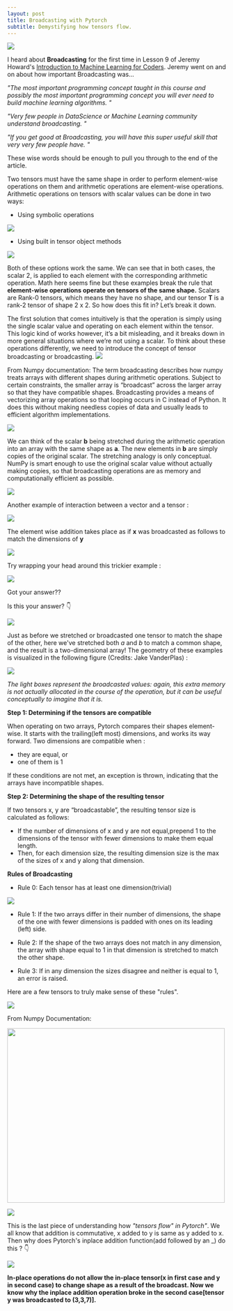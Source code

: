 ```yaml
---
layout: post
title: Broadcasting with Pytorch
subtitle: Demystifying how tensors flow.
---
```


![](https://i.ibb.co/qNkt1vw/Pytorchv-Tf.jpg)

I heard about **Broadcasting** for the first time in Lesson 9 of Jeremy Howard's [Introduction to Machine Learning for Coders](http://course18.fast.ai/ml). Jeremy went on and on about how important Broadcasting was...

*"The most important programming concept taught in this course and possibly the most important programming concept you will ever need to build machine learning algorithms. "*

*"Very few people in DataScience or Machine Learning community understand broadcasting. "*

*"If you get good at Broadcasting, you will have this super useful skill that very very few people have. "*

These wise words should be enough to pull you through to the end of the article.

Two tensors must have the same shape in order to perform element-wise operations on them and arithmetic operations are element-wise operations. Arithmetic operations on tensors with scalar values can be done in two ways: 

* Using symbolic operations

![](/master/img/symbolic.PNG)

* Using built in tensor object methods

![](https://github.com/jidindinesh/jidindinesh.github.io/blob/master/img/builtintensorobjmethods.PNG)

Both of these options work the same. We can see that in both cases, the scalar 2, is applied to each element with the corresponding arithmetic operation. Math here seems fine but these examples break the rule that **element-wise operations operate on tensors of the same shape.**
Scalars are Rank-0 tensors, which means they have no shape, and our tensor **T** is a rank-2 tensor of shape 2 x 2. So how does this fit in? Let’s break it down.

The first solution that comes intuitively is that the operation is simply using the single scalar value and operating on each element within the tensor. This logic kind of works however, it’s a bit misleading, and it breaks down in more general situations where we’re not using a scalar. To think about these operations differently, we need to introduce the concept of tensor broadcasting or broadcasting.
![](https://github.com/jidindinesh/jidindinesh.github.io/blob/master/img/broadcasting%20microphone%20mic.jpg)

From Numpy documentation:
The term broadcasting describes how numpy treats arrays with different shapes during arithmetic operations. Subject to certain constraints, the smaller array is “broadcast” across the larger array so that they have compatible shapes. Broadcasting provides a means of vectorizing array operations so that looping occurs in C instead of Python. It does this without making needless copies of data and usually leads to efficient algorithm implementations.

![](https://github.com/jidindinesh/jidindinesh.github.io/blob/master/img/1..PNG)

We can think of the scalar **b** being stretched during the arithmetic operation into an array with the same shape as **a**. The new elements in **b** are simply copies of the original scalar. The stretching analogy is only conceptual. NumPy is smart enough to use the original scalar value without actually making copies, so that broadcasting operations are as memory and computationally efficient as possible.

![](https://github.com/jidindinesh/jidindinesh.github.io/blob/master/img/2,.PNG)

Another example of interaction between a vector and a tensor :

![](https://github.com/jidindinesh/jidindinesh.github.io/blob/master/img/3.PNG)

The element wise addition takes place as if **x** was broadcasted as follows to match the dimensions of **y**

![](https://github.com/jidindinesh/jidindinesh.github.io/blob/master/img/4.PNG)

Try wrapping your head around this trickier example :

![](https://github.com/jidindinesh/jidindinesh.github.io/blob/master/img/tricky%20(2).PNG)

Got your answer??

Is this your answer? 👇

![](https://github.com/jidindinesh/jidindinesh.github.io/blob/master/img/tricky.PNG)

Just as before we stretched or broadcasted one tensor to match the shape of the other, here we've stretched both *a* and *b* to match a common shape, and the result is a two-dimensional array! The geometry of these examples is visualized in the following figure (Credits: Jake VanderPlas) :

![](https://github.com/jidindinesh/jidindinesh.github.io/blob/master/img/broadcasting.png)

*The light boxes represent the broadcasted values: again, this extra memory is not actually allocated in the course of the operation, but it can be useful conceptually to imagine that it is.*

**Step 1: Determining if the tensors are compatible**

When operating on two arrays, Pytorch compares their shapes element-wise. It starts with the trailing(left most) dimensions, and works its way forward. Two dimensions are compatible when :
* they are equal, or
* one of them is 1

If these conditions are not met, an exception is thrown, indicating that the arrays have incompatible shapes. 

**Step 2: Determining the shape of the resulting tensor**

If two tensors x, y are “broadcastable”, the resulting tensor size is calculated as follows:

* If the number of dimensions of x and y are not equal,prepend 1 to the dimensions of the tensor with fewer dimensions to make them equal length.
* Then, for each dimension size, the resulting dimension size is the max of the sizes of x and y along that dimension.

**Rules of Broadcasting**
* Rule 0: Each tensor has at least one dimension(trivial)

![](https://github.com/jidindinesh/jidindinesh.github.io/blob/master/img/0tensor.PNG)

* Rule 1: If the two arrays differ in their number of dimensions, the shape of the one with fewer dimensions is padded with ones on its leading (left) side.

* Rule 2: If the shape of the two arrays does not match in any dimension, the array with shape equal to 1 in that dimension is stretched to match the other shape.

* Rule 3: If in any dimension the sizes disagree and neither is equal to 1, an error is raised.

Here are a few tensors to truly make sense of these "rules".

![](https://github.com/jidindinesh/jidindinesh.github.io/blob/master/img/example.PNG)

From Numpy Documentation:

<img src="https://github.com/jidindinesh/jidindinesh.github.io/blob/master/assets/Capture.PNG" width="500" height="400">



![](https://github.com/jidindinesh/jidindinesh.github.io/blob/master/img/example_error.PNG)

This is the last piece of understanding how *"tensors flow" in Pytorch"*. We all know that addition is commutative, x added to y is same as y added to x. Then why does Pytorch's inplace addition function(add followed by an _) do this ? 👇

![](https://github.com/jidindinesh/jidindinesh.github.io/blob/master/img/inplace.PNG)

**In-place operations do not allow the in-place tensor(x in first case and y in second case) to change shape as a result of the broadcast. Now we know why the inplace addition operation broke in the second case[tensor y was broadcasted to (3,3,7)].**


